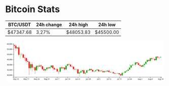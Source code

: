 # Bitcoin Stats

BTC/USDT|24h change|24h high|24h low|
|---|---|---|---|
|$47347.68|3.27%|$48053.83|$45500.00|

<img src="./chart.svg">
